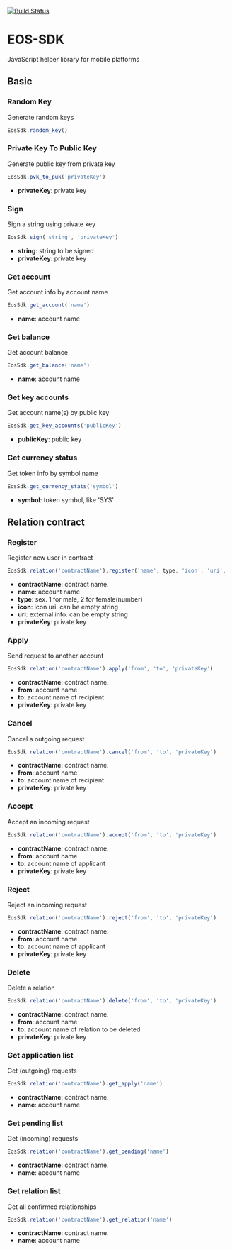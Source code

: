 [![Build Status](https://travis-ci.org/EOSIO/eosjs.svg?branch=master)](https://travis-ci.com/qding-bot/eos-sdk)

# EOS-SDK
JavaScript helper library for mobile platforms

## Basic
### Random Key
Generate random keys
```js
EosSdk.random_key()
```

### Private Key To Public Key
Generate public key from private key
```js
EosSdk.pvk_to_puk('privateKey')
```
* **privateKey**: private key

### Sign
Sign a string using private key
```js
EosSdk.sign('string', 'privateKey')
```
* **string**: string to be signed
* **privateKey**: private key

### Get account
Get account info by account name
```js
EosSdk.get_account('name')
```
* **name**: account name

### Get balance
Get account balance
```js
EosSdk.get_balance('name')
```
* **name**: account name

### Get key accounts
Get account name(s) by public key
```js
EosSdk.get_key_accounts('publicKey')
```
* **publicKey**: public key

### Get currency status
Get token info by symbol name
```js
EosSdk.get_currency_stats('symbol')
```
* **symbol**: token symbol, like 'SYS'

## Relation contract
### Register
Register new user in contract
```js
EosSdk.relation('contractName').register('name', type, 'icon', 'uri', 'privateKey')
```
* **contractName**: contract name. 
* **name**: account name
* **type**: sex. 1 for male, 2 for female(number)
* **icon**: icon uri. can be empty string
* **uri**: external info. can be empty string
* **privateKey**: private key

### Apply
Send request to another account
```js
EosSdk.relation('contractName').apply('from', 'to', 'privateKey')
```
* **contractName**: contract name. 
* **from**: account name
* **to**: account name of recipient
* **privateKey**: private key

### Cancel
Cancel a outgoing request
```js
EosSdk.relation('contractName').cancel('from', 'to', 'privateKey')
```
* **contractName**: contract name. 
* **from**: account name
* **to**: account name of recipient
* **privateKey**: private key

### Accept
Accept an incoming request
```js
EosSdk.relation('contractName').accept('from', 'to', 'privateKey')
```
* **contractName**: contract name. 
* **from**: account name
* **to**: account name of applicant
* **privateKey**: private key

### Reject
Reject an incoming request
```js
EosSdk.relation('contractName').reject('from', 'to', 'privateKey')
```
* **contractName**: contract name. 
* **from**: account name
* **to**: account name of applicant
* **privateKey**: private key

### Delete
Delete a relation
```js
EosSdk.relation('contractName').delete('from', 'to', 'privateKey')
```
* **contractName**: contract name. 
* **from**: account name
* **to**: account name of relation to be deleted
* **privateKey**: private key

### Get application list
Get (outgoing) requests
```js
EosSdk.relation('contractName').get_apply('name')
```
* **contractName**: contract name. 
* **name**: account name

### Get pending list
Get (incoming) requests
```js
EosSdk.relation('contractName').get_pending('name')
```
* **contractName**: contract name. 
* **name**: account name

### Get relation list
Get all confirmed relationships
```js
EosSdk.relation('contractName').get_relation('name')
```
* **contractName**: contract name. 
* **name**: account name